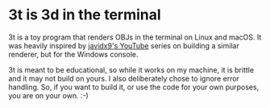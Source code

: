 # 3t is 3d in the terminal
3t is a toy program that renders OBJs in the terminal on Linux and macOS. It
was heavily inspired by
[javidx9's YouTube](https://www.youtube.com/watch?v=ih20l3pJoeU) series on
building a similar renderer, but for the Windows console.

3t is meant to be educational, so while it works on my machine, it is
brittle and it may not build on yours. I also deliberately chose to
ignore error handling. So, if you want to build it, or use the code
for your own purposes, you are on your own. :-)

